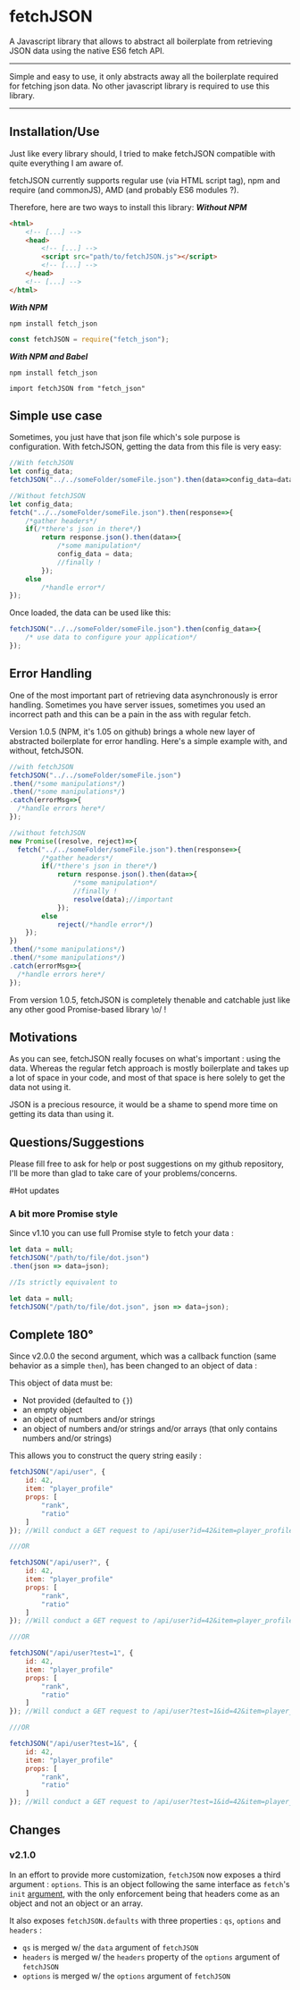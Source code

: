 # fetchJSON #
A Javascript library that allows to abstract all boilerplate from retrieving JSON data using the native ES6 fetch API.

----------



Simple and easy to use, it only abstracts away all the boilerplate required for fetching json data.
No other javascript library is required to use this library.

----------
## Installation/Use ##
Just like every library should, I tried to make fetchJSON compatible with quite everything I am aware of.

fetchJSON currently supports regular use (via HTML script tag), npm and require (and commonJS), AMD (and probably ES6 modules ?).

Therefore, here are two ways to install this library:
***Without NPM***
```html
<html>
	<!-- [...] -->
	<head>
		<!-- [...] -->
		<script src="path/to/fetchJSON.js"></script>
		<!-- [...] -->
	</head>
	<!-- [...] -->
</html>
```

***With NPM***
```
npm install fetch_json
```
```javascript
const fetchJSON = require("fetch_json");
```



***With NPM and Babel***

`npm install fetch_json`

`import fetchJSON from "fetch_json"`

## Simple use case ##

Sometimes, you just have that json file which's sole purpose is configuration.
With fetchJSON, getting the data from this file is very easy:

```javascript
//With fetchJSON
let config_data;
fetchJSON("../../someFolder/someFile.json").then(data=>config_data=data);

//Without fetchJSON
let config_data;
fetch("../../someFolder/someFile.json").then(response=>{
	/*gather headers*/
	if(/*there's json in there*/)
		return response.json().then(data=>{
			/*some manipulation*/
			config_data = data;
			//finally !
		});
	else
		/*handle error*/
});

```

Once loaded, the data can be used like this: 
```javascript
fetchJSON("../../someFolder/someFile.json").then(config_data=>{
	/* use data to configure your application*/
});
```

## Error Handling ##
One of the most important part of retrieving data asynchronously is error handling.
Sometimes you have server issues, sometimes you used an incorrect path and this can be a pain in the ass with regular fetch.

Version 1.0.5 (NPM, it's 1.05 on github) brings a whole new layer of abstracted boilerplate for error handling. Here's a simple example with, and without, fetchJSON.

```javascript
//with fetchJSON
fetchJSON("../../someFolder/someFile.json")
.then(/*some manipulations*/)
.then(/*some manipulations*/)
.catch(errorMsg=>{
  /*handle errors here*/
});

//without fetchJSON
new Promise((resolve, reject)=>{
  fetch("../../someFolder/someFile.json").then(response=>{
        /*gather headers*/
        if(/*there's json in there*/)
        	return response.json().then(data=>{
        		/*some manipulation*/
        		//finally !
        		resolve(data);//important
        	});
        else
        	reject(/*handle error*/)
    });
})
.then(/*some manipulations*/)
.then(/*some manipulations*/)
.catch(errorMsg=>{
  /*handle errors here*/
});
```
From version 1.0.5, fetchJSON is completely thenable and catchable just like any other good Promise-based library \o/ !

## Motivations ##
As you can see, fetchJSON really focuses on what's important : using the data. Whereas the regular fetch approach is mostly boilerplate and takes up a lot of space in your code, and most of that space is here solely to get the data not using it.

JSON is a precious resource, it would be a shame to spend more time on getting its data than using it.

## Questions/Suggestions ##
Please fill free to ask for help or post suggestions on my github repository, I'll be more than glad to take care of your problems/concerns.

#Hot updates

### A bit more Promise style

Since v1.10 you can use full Promise style to fetch your data :

```javascript
let data = null;
fetchJSON("/path/to/file/dot.json")
.then(json => data=json);

//Is strictly equivalent to

let data = null;
fetchJSON("/path/to/file/dot.json", json => data=json);
```



## Complete 180°

Since v2.0.0 the second argument, which was a callback function (same behavior as a simple `then`), has been changed to an object of data :

This object of data must be:

* Not provided (defaulted to `{}`)
* an empty object
* an object of numbers and/or strings
* an object of numbers and/or strings and/or arrays (that only contains numbers and/or strings)



This allows you to construct the query string easily :

```javascript
fetchJSON("/api/user", {
    id: 42,
    item: "player_profile"
    props: [
        "rank",
        "ratio"
    ]
}); //Will conduct a GET request to /api/user?id=42&item=player_profile&props=rank&props=ratio

///OR

fetchJSON("/api/user?", {
    id: 42,
    item: "player_profile"
    props: [
        "rank",
        "ratio"
    ]
}); //Will conduct a GET request to /api/user?id=42&item=player_profile&props=rank&props=ratio

///OR

fetchJSON("/api/user?test=1", {
    id: 42,
    item: "player_profile"
    props: [
        "rank",
        "ratio"
    ]
}); //Will conduct a GET request to /api/user?test=1&id=42&item=player_profile&props=rank&props=ratio

///OR

fetchJSON("/api/user?test=1&", {
    id: 42,
    item: "player_profile"
    props: [
        "rank",
        "ratio"
    ]
}); //Will conduct a GET request to /api/user?test=1&id=42&item=player_profile&props=rank&props=ratio
```

## Changes
### v2.1.0

In an effort to provide more customization, `fetchJSON` now exposes a third argument : `options`. This is an object following the same interface as `fetch`'s `init` [argument](https://developer.mozilla.org/en-US/docs/Web/API/WindowOrWorkerGlobalScope/fetch#Parameters), with the only enforcement being that headers come as an object and not an object or an array.



It also exposes `fetchJSON.defaults` with three properties : `qs`, `options` and `headers` :

* `qs` is merged w/ the `data` argument of `fetchJSON`
* `headers` is merged w/ the `headers` property of the `options` argument of `fetchJSON`
* `options` is merged w/ the `options` argument of `fetchJSON`